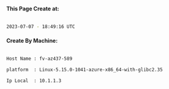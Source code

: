 
   
#### This Page Create at:

```bash

2023-07-07 - 18:49:16 UTC

```

#### Create By Machine:

```bash

Host Name : fv-az437-589

platform  : Linux-5.15.0-1041-azure-x86_64-with-glibc2.35

Ip Local  : 10.1.1.3

```

